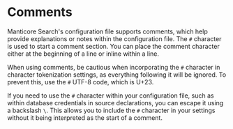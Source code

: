 # Comments

Manticore Search's configuration file supports comments, which help provide explanations or notes within the configuration file. The `#` character is used to start a comment section. You can place the comment character either at the beginning of a line or inline within a line.

When using comments, be cautious when incorporating the `#` character in character tokenization settings, as everything following it will be ignored. To prevent this, use the `#` UTF-8 code, which is U+23.

If you need to use the `#` character within your configuration file, such as within database credentials in source declarations, you can escape it using a backslash `\`. This allows you to include the `#` character in your settings without it being interpreted as the start of a comment.

<!-- proofread -->